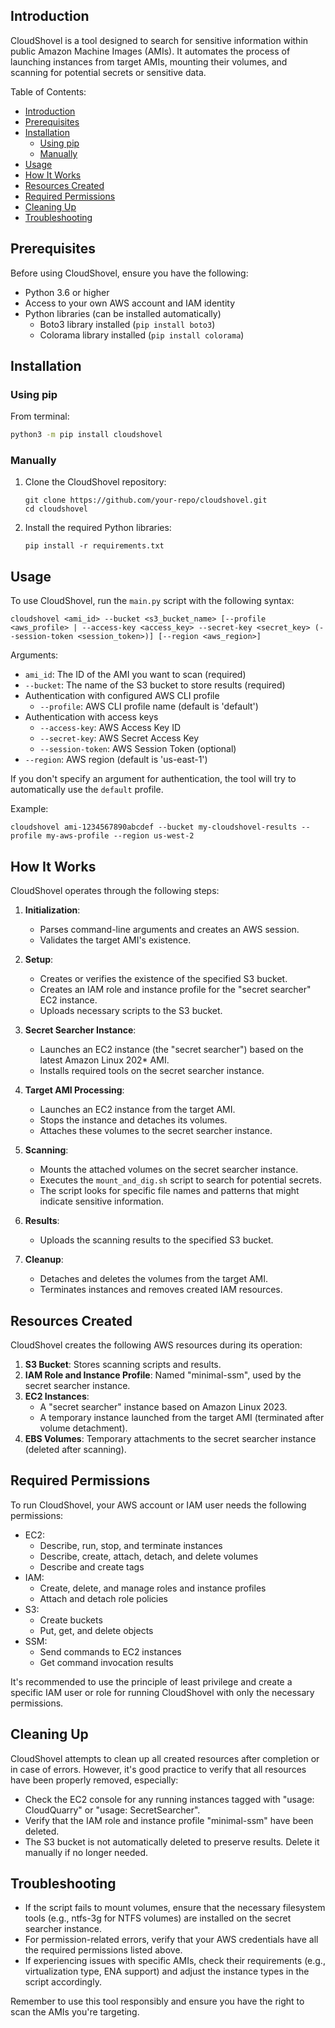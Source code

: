 ## Introduction

CloudShovel is a tool designed to search for sensitive information within public Amazon Machine Images (AMIs). It automates the process of launching instances from target AMIs, mounting their volumes, and scanning for potential secrets or sensitive data.

Table of Contents:

- [Introduction](#introduction)
- [Prerequisites](#prerequisites)
- [Installation](#installation)
  - [Using pip](#using-pip)
  - [Manually](#manually)
- [Usage](#usage)
- [How It Works](#how-it-works)
- [Resources Created](#resources-created)
- [Required Permissions](#required-permissions)
- [Cleaning Up](#cleaning-up)
- [Troubleshooting](#troubleshooting)


## Prerequisites

Before using CloudShovel, ensure you have the following:

- Python 3.6 or higher
- Access to your own AWS account and IAM identity
- Python libraries (can be installed automatically)
  - Boto3 library installed (`pip install boto3`)
  - Colorama library installed (`pip install colorama`)

## Installation

### Using pip
From terminal:

   ```bash
   python3 -m pip install cloudshovel
   ```

### Manually

1. Clone the CloudShovel repository:
   ```
   git clone https://github.com/your-repo/cloudshovel.git
   cd cloudshovel
   ```

2. Install the required Python libraries:
   ```
   pip install -r requirements.txt
   ```

## Usage

To use CloudShovel, run the `main.py` script with the following syntax:

```
cloudshovel <ami_id> --bucket <s3_bucket_name> [--profile <aws_profile> | --access-key <access_key> --secret-key <secret_key> (--session-token <session_token>)] [--region <aws_region>]
```

Arguments:
- `ami_id`: The ID of the AMI you want to scan (required)
- `--bucket`: The name of the S3 bucket to store results (required)
- Authentication with configured AWS CLI profile
  - `--profile`: AWS CLI profile name (default is 'default')
- Authentication with access keys
  - `--access-key`: AWS Access Key ID
  - `--secret-key`: AWS Secret Access Key
  - `--session-token`: AWS Session Token (optional)
- `--region`: AWS region (default is 'us-east-1')

If you don't specify an argument for authentication, the tool will try to automatically use the `default` profile.

Example:
```
cloudshovel ami-1234567890abcdef --bucket my-cloudshovel-results --profile my-aws-profile --region us-west-2
```

## How It Works

CloudShovel operates through the following steps:

1. **Initialization**: 
   - Parses command-line arguments and creates an AWS session.
   - Validates the target AMI's existence.

2. **Setup**:
   - Creates or verifies the existence of the specified S3 bucket.
   - Creates an IAM role and instance profile for the "secret searcher" EC2 instance.
   - Uploads necessary scripts to the S3 bucket.

3. **Secret Searcher Instance**:
   - Launches an EC2 instance (the "secret searcher") based on the latest Amazon Linux 202* AMI.
   - Installs required tools on the secret searcher instance.

4. **Target AMI Processing**:
   - Launches an EC2 instance from the target AMI.
   - Stops the instance and detaches its volumes.
   - Attaches these volumes to the secret searcher instance.

5. **Scanning**:
   - Mounts the attached volumes on the secret searcher instance.
   - Executes the `mount_and_dig.sh` script to search for potential secrets.
   - The script looks for specific file names and patterns that might indicate sensitive information.

6. **Results**:
   - Uploads the scanning results to the specified S3 bucket.

7. **Cleanup**:
   - Detaches and deletes the volumes from the target AMI.
   - Terminates instances and removes created IAM resources.

## Resources Created

CloudShovel creates the following AWS resources during its operation:

1. **S3 Bucket**: Stores scanning scripts and results.
2. **IAM Role and Instance Profile**: Named "minimal-ssm", used by the secret searcher instance.
3. **EC2 Instances**:
   - A "secret searcher" instance based on Amazon Linux 2023.
   - A temporary instance launched from the target AMI (terminated after volume detachment).
4. **EBS Volumes**: Temporary attachments to the secret searcher instance (deleted after scanning).

## Required Permissions

To run CloudShovel, your AWS account or IAM user needs the following permissions:

- EC2:
  - Describe, run, stop, and terminate instances
  - Describe, create, attach, detach, and delete volumes
  - Describe and create tags
- IAM:
  - Create, delete, and manage roles and instance profiles
  - Attach and detach role policies
- S3:
  - Create buckets
  - Put, get, and delete objects
- SSM:
  - Send commands to EC2 instances
  - Get command invocation results

It's recommended to use the principle of least privilege and create a specific IAM user or role for running CloudShovel with only the necessary permissions.

## Cleaning Up

CloudShovel attempts to clean up all created resources after completion or in case of errors. However, it's good practice to verify that all resources have been properly removed, especially:

- Check the EC2 console for any running instances tagged with "usage: CloudQuarry" or "usage: SecretSearcher".
- Verify that the IAM role and instance profile "minimal-ssm" have been deleted.
- The S3 bucket is not automatically deleted to preserve results. Delete it manually if no longer needed.

## Troubleshooting

- If the script fails to mount volumes, ensure that the necessary filesystem tools (e.g., ntfs-3g for NTFS volumes) are installed on the secret searcher instance.
- For permission-related errors, verify that your AWS credentials have all the required permissions listed above.
- If experiencing issues with specific AMIs, check their requirements (e.g., virtualization type, ENA support) and adjust the instance types in the script accordingly.

Remember to use this tool responsibly and ensure you have the right to scan the AMIs you're targeting.
